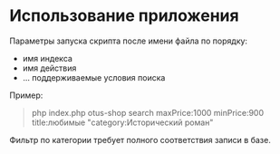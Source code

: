# Использование приложения
Параметры запуска скрипта после имени файла по порядку: 
- имя индекса
- имя действия
- ... поддерживаемые условия поиска

Пример:
> php index.php otus-shop search maxPrice:1000 minPrice:900 title:любимые "category:Исторический роман"

Фильтр по категории требует полного соответствия записи в базе.
